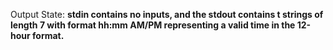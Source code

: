 Output State: **stdin contains no inputs, and the stdout contains t strings of length 7 with format hh:mm AM/PM representing a valid time in the 12-hour format.**